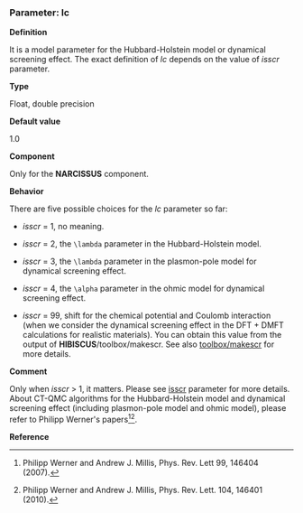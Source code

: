 ### Parameter: lc

**Definition**

It is a model parameter for the Hubbard-Holstein model or dynamical screening effect. The exact definition of *lc* depends on the value of *isscr* parameter.

**Type**

Float, double precision

**Default value**

1.0

**Component**

Only for the **NARCISSUS** component.

**Behavior**

There are five possible choices for the *lc* parameter so far:

* *isscr* = 1, no meaning.

* *isscr* = 2, the ``\lambda`` parameter in the Hubbard-Holstein model.

* *isscr* = 3, the ``\lambda`` parameter in the plasmon-pole model for dynamical screening effect.

* *isscr* = 4, the ``\alpha`` parameter in the ohmic model for dynamical screening effect.

* *isscr* = 99, shift for the chemical potential and Coulomb interaction (when we consider the dynamical screening effect in the DFT + DMFT calculations for realistic materials). You can obtain this value from the output of **HIBISCUS**/toolbox/makescr. See also [toolbox/makescr](../ch07/scr.md) for more details.

**Comment**

Only when *isscr* > 1, it matters. Please see [isscr](p_isscr.md) parameter for more details. About CT-QMC algorithms for the Hubbard-Holstein model and dynamical screening effect (including plasmon-pole model and ohmic model), please refer to Philipp Werner's papers[^1][^2].

**Reference**

[^1]: Philipp Werner and Andrew J. Millis, Phys. Rev. Lett 99, 146404 (2007).

[^2]: Philipp Werner and Andrew J. Millis, Phys. Rev. Lett. 104, 146401 (2010).